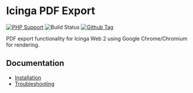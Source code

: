 # Icinga PDF Export

[![PHP Support](https://img.shields.io/badge/php-%3E%3D%207.2-777BB4?logo=PHP)](https://php.net/)
![Build Status](https://github.com/Icinga/icingaweb2-module-pdfexport/actions/workflows/php.yml/badge.svg?branch=main)
[![Github Tag](https://img.shields.io/github/tag/Icinga/icingaweb2-module-pdfexport.svg)](https://github.com/Icinga/icingaweb2-module-pdfexport)

PDF export functionality for Icinga Web 2 using Google Chrome/Chromium for rendering.

## Documentation

* [Installation](doc/02-Installation.md)
* [Troubleshooting](doc/70-Troubleshooting.md)
